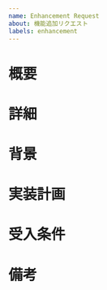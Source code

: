 ```yaml
---
name: Enhancement Request
about: 機能追加リクエスト
labels: enhancement
---
```


# 概要

<!-- 実装する機能や変更の全体像を簡潔に説明してください。 -->

# 詳細

<!-- 条件分岐のパターンなどを具体的に説明してください。 -->

# 背景

<!-- 追加したい機能の必要性や、どのように役立つかを説明してください。 -->

# 実装計画

<!-- 実装手順や作成するファイルの配置など、技術的な検討事項を記載してください。 -->

# 受入条件

<!-- このIssueが完了したと見なされるための具体的な条件をリストアップしてください。 -->

# 備考

<!-- 考えられる実装方針やその他備考を記載してください。 -->
